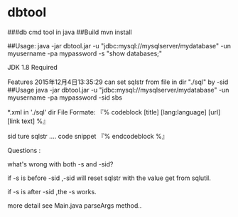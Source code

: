 # dbtool
###db cmd tool  in java
##Build 
mvn install

##Usage: 
  java -jar dbtool.jar -u "jdbc:mysql://mysqlserver/mydatabase" -un myusername -pa mypassword -s "show databases;"

JDK 1.8 Required

Features
2015年12月4日13:35:29  can set sqlstr from file in dir "./sql" by -sid 
##Usage
 java -jar dbtool.jar -u "jdbc:mysql://mysqlserver/mydatabase" -un myusername -pa mypassword -sid sbs
 
 
 *.xml in './sql' dir
 File Formate:
 『% codeblock [title] [lang:language] [url] [link text] %』
 
 <xml>
 <sql>
 <sqlName>sid</sqlName>
 <sqlValue>ture sqlstr</sqlValue>
 </sql>
 <sql>
 </sql>
 ....
 </xml>
  code snippet
『% endcodeblock %』
 
 Questions : 
 
 what's wrong with both -s and -sid?
 
 if -s is before -sid ,-sid will reset sqlstr with the value get from sqlutil. 
 
 if -s is after -sid ,the -s works.
 
 more detail see Main.java parseArgs method..
 


